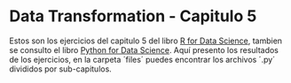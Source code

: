 # Data Transformation - Capitulo 5

Estos son los ejercicios del capitulo 5 del libro [R for Data Science](https://r4ds.had.co.nz/transform.html), tambien se consulto el libro [Python for Data Science](https://byuidatascience.github.io/python4ds/transform.html#introduction-2).
Aquí presento los resultados de los ejercicios, en la carpeta ´files´ puedes encontrar los archivos ´.py´ divididos por sub-capitulos.
